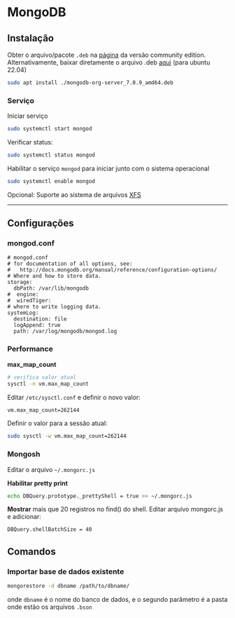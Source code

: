 # MongoDB

## Instalação

Obter o arquivo/pacote `.deb` na [página](https://www.mongodb.com/try/download/community) da versão community edition. Alternativamente, baixar diretamente o arquivo .deb [aqui](https://repo.mongodb.org/apt/ubuntu/dists/jammy/mongodb-org/7.0/multiverse/binary-amd64/mongodb-org-server_7.0.9_amd64.deb) (para ubuntu 22.04)


```bash
sudo apt install ./mongodb-org-server_7.0.9_amd64.deb
```

### Serviço

Iniciar serviço

```bash
sudo systemctl start mongod
```

Verificar status:

```bash
sudo systemctl status mongod
```

Habilitar o serviço `mongod` para iniciar junto com o sistema operacional

```bash
sudo systemctl enable mongod
```

Opcional: Suporte ao sistema de arquivos [XFS](/linux/utils/xfs.md)

---


## Configurações

### mongod.conf

```
# mongod.conf
# for documentation of all options, see:
#   http://docs.mongodb.org/manual/reference/configuration-options/
# Where and how to store data.
storage:
  dbPath: /var/lib/mongodb
#  engine:
#  wiredTiger:
# where to write logging data.
systemLog:
  destination: file
  logAppend: true
  path: /var/log/mongodb/mongod.log
```

### Performance

**max_map_count**

```bash
# verifica valor atual
sysctl -n vm.max_map_count
```

Editar `/etc/sysctl.conf` e definir o novo valor:

```bash
vm.max_map_count=262144
```

Definir o valor para a sessão atual:

```bash
sudo sysctl -w vm.max_map_count=262144
```


### Mongosh

Editar o arquivo `~/.mongorc.js`

**Habilitar pretty print**

```bash
echo DBQuery.prototype._prettyShell = true >> ~/.mongorc.js
```

**Mostrar** mais que 20 registros no find() do shell. Editar arquivo mongorc.js e adicionar:

```bash
DBQuery.shellBatchSize = 40
```


## Comandos 

### Importar base de dados existente

```bash
mongorestore -d dbname /path/to/dbname/
```

onde `dbname` é o nome do banco de dados, e o segundo parâmetro é a pasta onde estão os arquivos `.bson`

